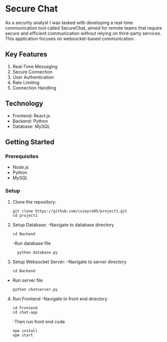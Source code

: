# Secure Chat

As a security analyst I was tasked with developing a real-time communication tool called SecureChat, aimed for remote teams that require secure and efficient communication without relying on third-party services. This application focuses on websocket-based communication.

## Key Features
1. Real-Time Messaging
2. Secure Connection
3. User Authentication
4. Rate Limiting
5. Connection Handling

## Technology
- Frontend: React.js
- Backend: Python
- Database: MySQL

## Getting Started

### Prerequisites
- Node.js
- Python
- MySQL

### Setup 

1. Clone the repository:

   ```
   git clone https://github.com/cvieyra95/project1.git
   cd project1
   ```
2. Setup Database:
   -Navigate to database directory

      ```
      cd Backend
      ```
      -Run database file

    ```
      python database.py
      ```
3. Setup Websocket Server:
  -Navigate to server directory
   ```
   cd Backend
   ```
  - Run server file 
      ```
    python chatserver.py
      ```
4. Run Frontend
   -Navigate to front end directory
   ```
   cd Frontend
   cd chat-app
   ```
   -Then run front end code
   ```
   npm install
   npm start
   ```





